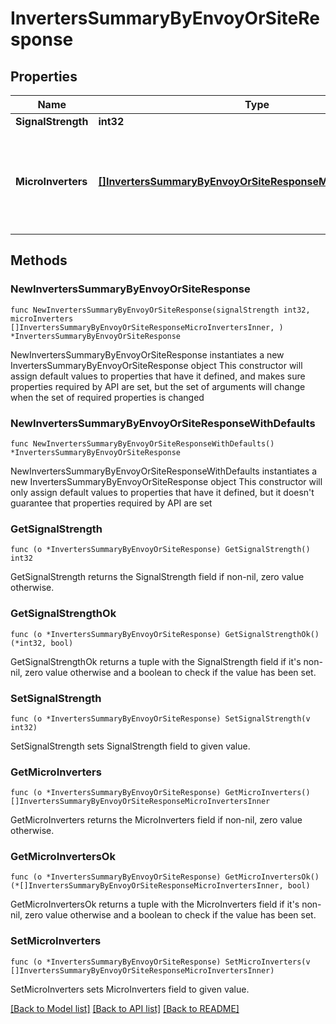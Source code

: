 # InvertersSummaryByEnvoyOrSiteResponse

## Properties

Name | Type | Description | Notes
------------ | ------------- | ------------- | -------------
**SignalStrength** | **int32** |  | 
**MicroInverters** | [**[]InvertersSummaryByEnvoyOrSiteResponseMicroInvertersInner**](InvertersSummaryByEnvoyOrSiteResponseMicroInvertersInner.md) | A list of active inverters on this system, including serial and model numbers. | 

## Methods

### NewInvertersSummaryByEnvoyOrSiteResponse

`func NewInvertersSummaryByEnvoyOrSiteResponse(signalStrength int32, microInverters []InvertersSummaryByEnvoyOrSiteResponseMicroInvertersInner, ) *InvertersSummaryByEnvoyOrSiteResponse`

NewInvertersSummaryByEnvoyOrSiteResponse instantiates a new InvertersSummaryByEnvoyOrSiteResponse object
This constructor will assign default values to properties that have it defined,
and makes sure properties required by API are set, but the set of arguments
will change when the set of required properties is changed

### NewInvertersSummaryByEnvoyOrSiteResponseWithDefaults

`func NewInvertersSummaryByEnvoyOrSiteResponseWithDefaults() *InvertersSummaryByEnvoyOrSiteResponse`

NewInvertersSummaryByEnvoyOrSiteResponseWithDefaults instantiates a new InvertersSummaryByEnvoyOrSiteResponse object
This constructor will only assign default values to properties that have it defined,
but it doesn't guarantee that properties required by API are set

### GetSignalStrength

`func (o *InvertersSummaryByEnvoyOrSiteResponse) GetSignalStrength() int32`

GetSignalStrength returns the SignalStrength field if non-nil, zero value otherwise.

### GetSignalStrengthOk

`func (o *InvertersSummaryByEnvoyOrSiteResponse) GetSignalStrengthOk() (*int32, bool)`

GetSignalStrengthOk returns a tuple with the SignalStrength field if it's non-nil, zero value otherwise
and a boolean to check if the value has been set.

### SetSignalStrength

`func (o *InvertersSummaryByEnvoyOrSiteResponse) SetSignalStrength(v int32)`

SetSignalStrength sets SignalStrength field to given value.


### GetMicroInverters

`func (o *InvertersSummaryByEnvoyOrSiteResponse) GetMicroInverters() []InvertersSummaryByEnvoyOrSiteResponseMicroInvertersInner`

GetMicroInverters returns the MicroInverters field if non-nil, zero value otherwise.

### GetMicroInvertersOk

`func (o *InvertersSummaryByEnvoyOrSiteResponse) GetMicroInvertersOk() (*[]InvertersSummaryByEnvoyOrSiteResponseMicroInvertersInner, bool)`

GetMicroInvertersOk returns a tuple with the MicroInverters field if it's non-nil, zero value otherwise
and a boolean to check if the value has been set.

### SetMicroInverters

`func (o *InvertersSummaryByEnvoyOrSiteResponse) SetMicroInverters(v []InvertersSummaryByEnvoyOrSiteResponseMicroInvertersInner)`

SetMicroInverters sets MicroInverters field to given value.



[[Back to Model list]](../README.md#documentation-for-models) [[Back to API list]](../README.md#documentation-for-api-endpoints) [[Back to README]](../README.md)


